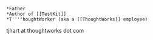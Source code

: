 

    *Father
    *Author of [[TestKit]]
    *T''''houghtWorker (aka a [[ThoughtWorks]] employee)


tjhart at thoughtworks dot com